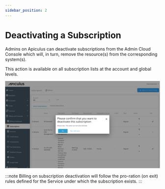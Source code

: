 ```yaml
---
sidebar_position: 2
---
```

# Deactivating a Subscription

Admins on Apiculus can deactivate subscriptions from the Admin Cloud Console which will, in turn, remove the resource(s) from the corresponding system(s).

This action is available on all subscription lists at the account and global levels.

![Deactivating a Subscription](img/DeactivatingaSubscription.png)

:::note
Billing on subscription deactivation will follow the pro-ration (on exit) rules defined for the Service under which the subscription exists.
:::





